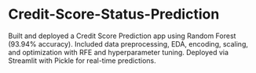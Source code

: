 # Credit-Score-Status-Prediction
Built and deployed a Credit Score Prediction app using Random Forest (93.94% accuracy). Included data preprocessing, EDA, encoding, scaling, and optimization with RFE and hyperparameter tuning. Deployed via Streamlit with Pickle for real-time predictions.
